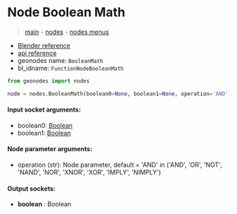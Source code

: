 # Node Boolean Math

> [main](../structure.md) - [nodes](nodes.md) - [nodes menus](nodes_menus.md)

- [Blender reference](https://docs.blender.org/manual/en/latest/modeling/geometry_nodes/utilities/boolean_math.html)
- [api reference](https://docs.blender.org/api/current/bpy.types.FunctionNodeBooleanMath.html)
- geonodes name: `BooleanMath`
- bl_idname: `FunctionNodeBooleanMath`

```python
from geonodes import nodes

node = nodes.BooleanMath(boolean0=None, boolean1=None, operation='AND')
```

#### Input socket arguments:

- boolean0: [Boolean](Boolean.md)
- boolean1: [Boolean](Boolean.md)

#### Node parameter arguments:

- operation (str): Node parameter, default = 'AND' in ('AND', 'OR', 'NOT', 'NAND', 'NOR', 'XNOR', 'XOR', 'IMPLY', 'NIMPLY')

#### Output sockets:

- **boolean** : Boolean

